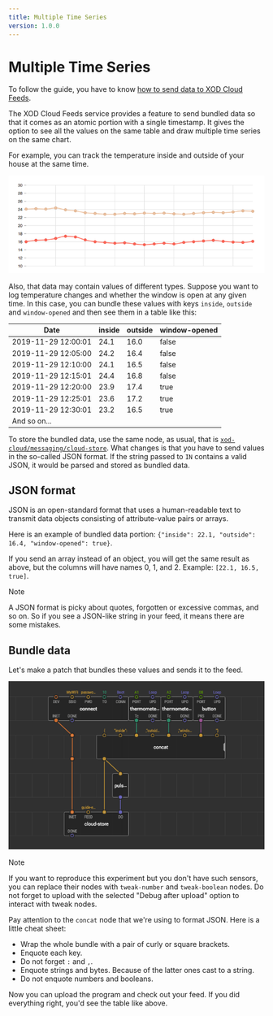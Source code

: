 ```yaml
---
title: Multiple Time Series
version: 1.0.0
---
```


# Multiple Time Series

To follow the guide, you have to know [how to send data to XOD Cloud Feeds](../getting-started-with-feeds/).

The XOD Cloud Feeds service provides a feature to send bundled data so that it comes as an atomic portion with a single timestamp. It gives the option to see all the values on the same table and draw multiple time series on the same chart.

For example, you can track the temperature inside and outside of your house at the same time.

![Example of a chart with time series](./chart.png)

Also, that data may contain values of different types. Suppose you want to log temperature changes and whether the window is open at any given time. In this case, you can bundle these values with keys `inside`, `outside` and `window-opened` and then see them in a table like this:

<table class="ui celled table">
  <thead>
    <tr>
      <th>Date</th>
      <th>inside</th>
      <th>outside</th>
      <th>window-opened</th>
    </tr>
  </thead>
  <tbody>
    <tr>
      <td class="collapsing">2019-11-29 12:00:01</td>
      <td colspan="1" class="number">24.1</td>
      <td colspan="1" class="number">16.0</td>
      <td colspan="1" class="boolean">false</td>
    </tr>
    <tr>
      <td class="collapsing">2019-11-29 12:05:00</td>
      <td colspan="1" class="number">24.2</td>
      <td colspan="1" class="number">16.4</td>
      <td colspan="1" class="boolean">false</td>
    </tr>
    <tr>
      <td class="collapsing">2019-11-29 12:10:00</td>
      <td colspan="1" class="number">24.1</td>
      <td colspan="1" class="number">16.5</td>
      <td colspan="1" class="boolean">false</td>
    </tr>
    <tr>
      <td class="collapsing">2019-11-29 12:15:01</td>
      <td colspan="1" class="number">24.4</td>
      <td colspan="1" class="number">16.8</td>
      <td colspan="1" class="boolean">false</td>
    </tr>
    <tr>
      <td class="collapsing">2019-11-29 12:20:00</td>
      <td colspan="1" class="number">23.9</td>
      <td colspan="1" class="number">17.4</td>
      <td colspan="1" class="boolean">true</td>
    </tr>
    <tr>
      <td class="collapsing">2019-11-29 12:25:01</td>
      <td colspan="1" class="number">23.6</td>
      <td colspan="1" class="number">17.2</td>
      <td colspan="1" class="boolean">true</td>
    </tr>
    <tr>
      <td class="collapsing">2019-11-29 12:30:01</td>
      <td colspan="1" class="number">23.2</td>
      <td colspan="1" class="number">16.5</td>
      <td colspan="1" class="boolean">true</td>
    </tr>
    <tr>
      <td colspan="4">And so on...</td>
    </tr>
  </tbody>
</table>

To store the bundled data, use the same node, as usual, that is [`xod-cloud/messaging/cloud-store`](https://xod.io/libs/xod-cloud/messaging/cloud-store). What changes is that you have to send values in the so-called JSON format. If the string passed to `IN` contains a valid JSON, it would be parsed and stored as bundled data.

## JSON format

JSON is an open-standard format that uses a human-readable text to transmit data objects consisting of attribute-value pairs or arrays.

Here is an example of bundled data portion: `{"inside": 22.1, "outside": 16.4, "window-opened": true}`.

If you send an array instead of an object, you will get the same result as above, but the columns will have names 0, 1, and 2. Example: `[22.1, 16.5, true]`.

<div class="ui segment note">
<span class="ui ribbon label">Note</span>

A JSON format is picky about quotes, forgotten or excessive commas, and so on. So if you see a JSON-like string in your feed, it means there are some mistakes.

</div>

## Bundle data

Let's make a patch that bundles these values and sends it to the feed.

![Logging multiple time series in XOD](./multiple-time-series.patch.png)

<div class="ui segment note">
<span class="ui ribbon label">Note</span>

If you want to reproduce this experiment but you don't have such sensors, you can replace their nodes with `tweak-number` and `tweak-boolean` nodes. Do not forget to upload with the selected "Debug after upload" option to interact with tweak nodes.

</div>

Pay attention to the `concat` node that we're using to format JSON. Here is a little cheat sheet:

- Wrap the whole bundle with a pair of curly or square brackets.
- Enquote each key.
- Do not forget `:` and `,`.
- Enquote strings and bytes. Because of the latter ones cast to a string.
- Do not enquote numbers and booleans.

Now you can upload the program and check out your feed. If you did everything right, you'd see the table like above.
